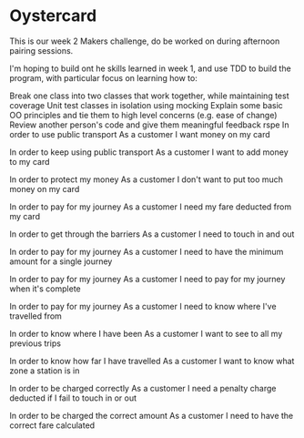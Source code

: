 # Oystercard

This is our week 2 Makers challenge, do be worked on during afternoon pairing sessions.

I'm hoping to build ont he skills learned in week 1, and use TDD to build the program, with particular focus on learning how to:

Break one class into two classes that work together, while maintaining test coverage
Unit test classes in isolation using mocking
Explain some basic OO principles and tie them to high level concerns (e.g. ease of change)
Review another person's code and give them meaningful feedback
rspe
In order to use public transport
As a customer
I want money on my card

In order to keep using public transport
As a customer
I want to add money to my card

In order to protect my money
As a customer
I don't want to put too much money on my card

In order to pay for my journey
As a customer
I need my fare deducted from my card

In order to get through the barriers
As a customer
I need to touch in and out

In order to pay for my journey
As a customer
I need to have the minimum amount for a single journey

In order to pay for my journey
As a customer
I need to pay for my journey when it's complete

In order to pay for my journey
As a customer
I need to know where I've travelled from

In order to know where I have been
As a customer
I want to see to all my previous trips

In order to know how far I have travelled
As a customer
I want to know what zone a station is in

In order to be charged correctly
As a customer
I need a penalty charge deducted if I fail to touch in or out

In order to be charged the correct amount
As a customer
I need to have the correct fare calculated
